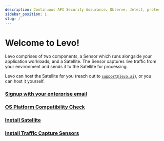 ```yaml
---
description: Continuous API Security Assurance. Observe, detect, protect, early!
sidebar_position: 1
slug: /
---
```


# Welcome to Levo!

Levo comprises of two components, a Sensor which runs alongside your application workloads, and a Satellite.
The Sensor captures live traffic from your environment and sends it to the Satellite for processing.

Levo can host the Satellite for you (reach out to [`support@levo.ai`](mailto:support@levo.ai)), or you can host it yourself.

### [Signup with your enterprise email](https://app.levo.ai/signup)

### [OS Platform Compatibility Check](/guides/common-tasks/general/os-compat-check)

### [Install Satellite](/install-satellite)

### [Install Traffic Capture Sensors](/install-traffic-capture-sensors)

